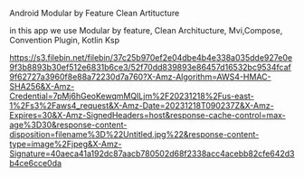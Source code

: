 Android Modular by Feature Clean Artitucture

in this app we use  Modular by feature, Clean Architucture, Mvi,Compose, Convention Plugin, Kotlin Ksp

https://s3.filebin.net/filebin/37c25b970ef2e04dbe4b4e338a035dde927e0e9f3b8893b30ef512e6831b6ce3/52f70dd839893e86457d16532bc9534fcaf9f62727a3960f8e88a72230d7a760?X-Amz-Algorithm=AWS4-HMAC-SHA256&X-Amz-Credential=7pMj6hGeoKewqmMQILjm%2F20231218%2Fus-east-1%2Fs3%2Faws4_request&X-Amz-Date=20231218T090237Z&X-Amz-Expires=30&X-Amz-SignedHeaders=host&response-cache-control=max-age%3D30&response-content-disposition=filename%3D%22Untitled.jpg%22&response-content-type=image%2Fjpeg&X-Amz-Signature=40aeca41a192dc87aacb780502d68f2338acc4acebb82cfe642d3b4ce6cce0da
